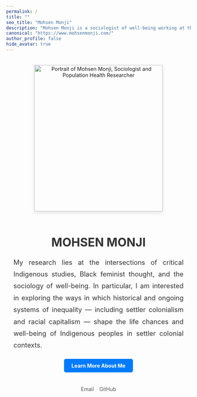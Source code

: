 ```yaml
---
permalink: /
title: ""
seo_title: "Mohsen Monji"
description: "Mohsen Monji is a sociologist of well-being working at the intersections of critical Indigenous studies, Black feminist thought."
canonical: "https://www.mohsenmonji.com/"
author_profile: false
hide_avatar: true
---
```


<div style="text-align:center; margin-top:50px; max-width:800px; margin:auto; padding:20px;">

  <!-- Profile Image -->
  <div>
    <img src="images/mohsen-monji-profile.webp"
         alt="Portrait of Mohsen Monji, Sociologist and Population Health Researcher"
         style="width:350px; height:400px; object-fit:cover;
                box-shadow:0 4px 10px rgba(0,0,0,0.1); margin-bottom:20px;">
  </div>

  <!-- Name -->
  <h1 style="color:#333; font-size:32px; margin-bottom:10px;">MOHSEN MONJI</h1>

  <!-- Description -->
<p style="font-size:18px; color:#333; text-align:justify; line-height:1.8; margin:20px 0;">
    My research lies at the intersections of critical Indigenous studies, Black feminist thought, and the sociology of well-being. In particular, I am interested in exploring the ways in which historical and ongoing systems of inequality — including settler colonialism and racial capitalism — shape the life chances and well-being of Indigenous peoples in settler colonial contexts.
</p>
<!-- Button -->
  <div style="margin-bottom:20px;">
    <a href="/about-me/"
       style="display:inline-block; padding:10px 20px; background-color:#007BFF;
              color:white; text-decoration:none; border-radius:5px; font-weight:bold;">
      Learn More About Me
    </a>
  </div>

  <!-- Social Media Links -->
<div style="display:flex; justify-content:center; gap:15px; margin-bottom:20px; flex-wrap:wrap;">

  <div style="text-align:center;">
    <a href="mailto:mohsen.monji@concordia.ca" target="_blank" style="text-decoration:none;">
      <i class="fas fa-envelope" style="color:#D14836; font-size:30px;"></i><br>
      <span style="font-size:14px; color:#555;">Email</span>
    </a>
  </div>

  <div style="text-align:center;">
    <a href="https://github.com/Mohsnmonji" target="_blank" style="text-decoration:none;">
      <i class="fab fa-github" style="color:#333; font-size:30px;"></i><br>
      <span style="font-size:14px; color:#555;">GitHub</span>
    </a>
  </div>

</div>